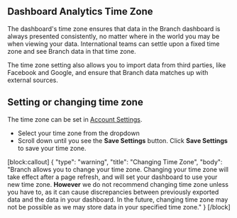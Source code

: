 ## Dashboard Analytics Time Zone

The dashboard's time zone ensures that data in the Branch dashboard is always presented consistently, no matter where in the world you may be when viewing your data. International teams can settle upon a fixed time zone and see Branch data in that time zone.

The time zone setting also allows you to import data from third parties, like Facebook and Google, and ensure that Branch data matches up with external sources.

## Setting or changing time zone

The time zone can be set in [Account Settings](https://dashboard.branch.io/account-settings/app).

- Select your time zone from the dropdown
- Scroll down until you see the <notranslate>**Save Settings**</notranslate> button. Click <notranslate>**Save Settings**</notranslate> to save your time zone.

[block:callout]
{
  "type": "warning",
  "title": "Changing Time Zone",
  "body": "Branch allows you to change your time zone. Changing your time zone will take effect after a page refresh, and will set your dashboard to use your new time zone. **However** we do not recommend changing time zone unless you have to, as it can cause discrepancies between previously exported data and the data in your dashboard. In the future, changing time zone may not be possible as we may store data in your specified time zone."
}
[/block]

